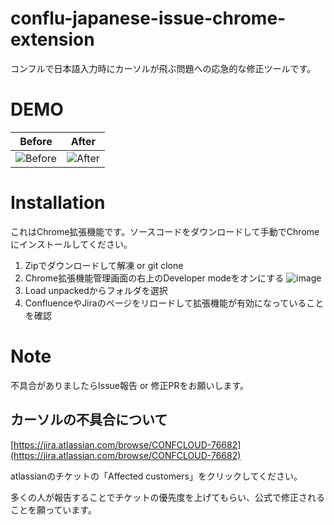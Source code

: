 # conflu-japanese-issue-chrome-extension
コンフルで日本語入力時にカーソルが飛ぶ問題への応急的な修正ツールです。

# DEMO
|Before|After|
|:-:|:-:|
|![Before](https://github.com/zusizusi/conflu-japanese-issue-chrome-extension/assets/41606073/a1402160-e1a3-4f1c-8985-3db8cf2496b4)|![After](https://github.com/zusizusi/conflu-japanese-issue-chrome-extension/assets/41606073/65afc380-5f4c-4dbf-85c5-04e6918f6856)|


# Installation
これはChrome拡張機能です。ソースコードをダウンロードして手動でChromeにインストールしてください。

1. Zipでダウンロードして解凍 or git clone
1. Chrome拡張機能管理画面の右上のDeveloper modeをオンにする
![image](https://github.com/zusizusi/conflu-japanese-issue-chrome-extension/assets/41606073/4a8e8d1b-38c8-4659-aefb-e45e96f167ef)
1. Load unpackedからフォルダを選択
1. ConfluenceやJiraのページをリロードして拡張機能が有効になっていることを確認

# Note

不具合がありましたらIssue報告 or 修正PRをお願いします。

## カーソルの不具合について
[https://jira.atlassian.com/browse/CONFCLOUD-76682](https://jira.atlassian.com/browse/CONFCLOUD-76682)

atlassianのチケットの「Affected customers」をクリックしてください。

多くの人が報告することでチケットの優先度を上げてもらい、公式で修正されることを願っています。



